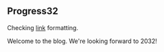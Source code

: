 ## Progress32

Checking [link](README.md) formatting.

Welcome to the blog. We're looking forward to 2032!
